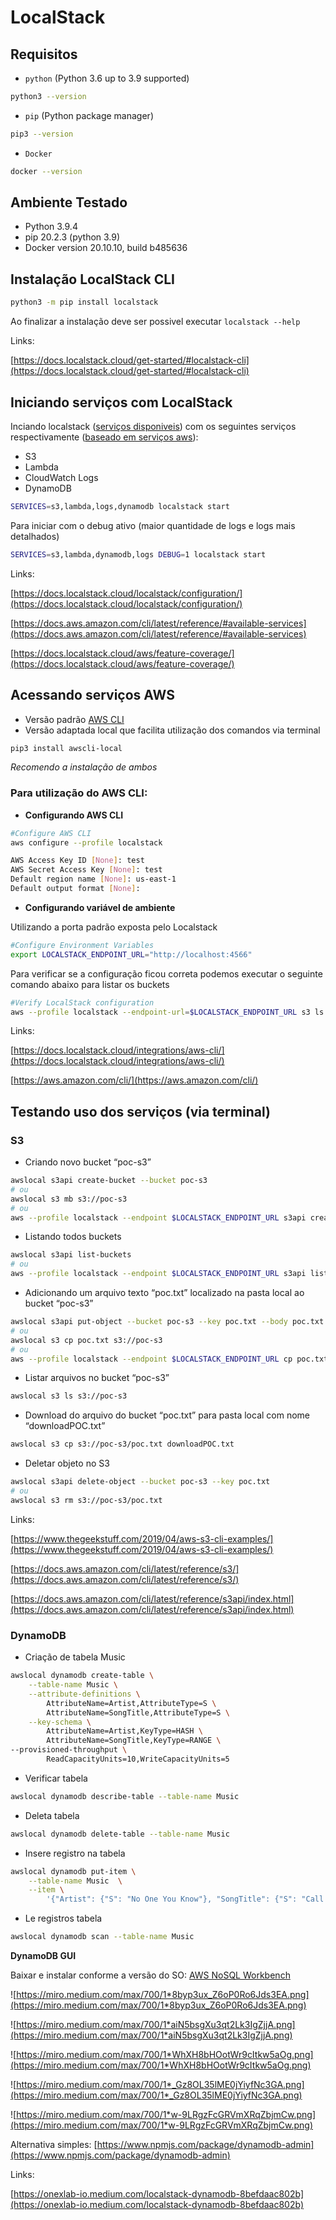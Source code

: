 # LocalStack
## **Requisitos**

- `python` (Python 3.6 up to 3.9 supported)

```bash
python3 --version
```

- `pip` (Python package manager)

```bash
pip3 --version
```

- `Docker`

```bash
docker --version
```

## Ambiente Testado

- Python 3.9.4
- pip 20.2.3 (python 3.9)
- Docker version 20.10.10, build b485636

## Instalação LocalStack CLI

```bash
python3 -m pip install localstack
```

Ao finalizar a instalação deve ser possivel executar `localstack --help`

Links:

[https://docs.localstack.cloud/get-started/#localstack-cli](https://docs.localstack.cloud/get-started/#localstack-cli)

## Iniciando serviços com LocalStack

Inciando localstack ([serviços disponiveis](https://docs.localstack.cloud/aws/feature-coverage/)) com os seguintes serviços respectivamente ([baseado em serviços aws](https://docs.aws.amazon.com/cli/latest/reference/#available-services)):

- S3
- Lambda
- CloudWatch Logs
- DynamoDB

```bash
SERVICES=s3,lambda,logs,dynamodb localstack start
```

Para iniciar com o debug ativo (maior quantidade de logs e logs mais detalhados)

```bash
SERVICES=s3,lambda,dynamodb,logs DEBUG=1 localstack start
```

Links:

[https://docs.localstack.cloud/localstack/configuration/](https://docs.localstack.cloud/localstack/configuration/)

[https://docs.aws.amazon.com/cli/latest/reference/#available-services](https://docs.aws.amazon.com/cli/latest/reference/#available-services)

[https://docs.localstack.cloud/aws/feature-coverage/](https://docs.localstack.cloud/aws/feature-coverage/)

## Acessando serviços AWS

- Versão padrão [AWS CLI](https://aws.amazon.com/cli/)
- Versão adaptada local que facilita utilização dos comandos via terminal

```bash
pip3 install awscli-local
```

*Recomendo a instalação de ambos*

### Para utilização do AWS CLI:

- **Configurando AWS CLI**

```bash
#Configure AWS CLI
aws configure --profile localstack

AWS Access Key ID [None]: test
AWS Secret Access Key [None]: test
Default region name [None]: us-east-1
Default output format [None]:
```

- **Configurando variável de ambiente**

Utilizando a porta padrão exposta pelo Localstack

```bash
#Configure Environment Variables
export LOCALSTACK_ENDPOINT_URL="http://localhost:4566"
```

Para verificar se a configuração ficou correta podemos executar o seguinte comando abaixo para listar os buckets

```bash
#Verify LocalStack configuration
aws --profile localstack --endpoint-url=$LOCALSTACK_ENDPOINT_URL s3 ls
```

Links:

[https://docs.localstack.cloud/integrations/aws-cli/](https://docs.localstack.cloud/integrations/aws-cli/)

[https://aws.amazon.com/cli/](https://aws.amazon.com/cli/)

## Testando uso dos serviços (via terminal)

### S3

- Criando novo bucket “poc-s3”

```bash
awslocal s3api create-bucket --bucket poc-s3
# ou
awslocal s3 mb s3://poc-s3
# ou
aws --profile localstack --endpoint $LOCALSTACK_ENDPOINT_URL s3api create-bucket --bucket poc-s3
```

- Listando todos buckets

```bash
awslocal s3api list-buckets
# ou
aws --profile localstack --endpoint $LOCALSTACK_ENDPOINT_URL s3api list-buckets
```

- Adicionando um arquivo texto “poc.txt” localizado na pasta local ao bucket “poc-s3”

```bash
awslocal s3api put-object --bucket poc-s3 --key poc.txt --body poc.txt
# ou 
awslocal s3 cp poc.txt s3://poc-s3
# ou 
aws --profile localstack --endpoint $LOCALSTACK_ENDPOINT_URL cp poc.txt s3://poc-s3
```

- Listar arquivos no bucket “poc-s3”

```bash
awslocal s3 ls s3://poc-s3
```

- Download do arquivo do bucket “poc.txt” para pasta local com nome “downloadPOC.txt”

```bash
awslocal s3 cp s3://poc-s3/poc.txt downloadPOC.txt
```

- Deletar objeto no S3

```bash
awslocal s3api delete-object --bucket poc-s3 --key poc.txt
# ou
awslocal s3 rm s3://poc-s3/poc.txt
```

Links:

[https://www.thegeekstuff.com/2019/04/aws-s3-cli-examples/](https://www.thegeekstuff.com/2019/04/aws-s3-cli-examples/)

[https://docs.aws.amazon.com/cli/latest/reference/s3/](https://docs.aws.amazon.com/cli/latest/reference/s3/)

[https://docs.aws.amazon.com/cli/latest/reference/s3api/index.html](https://docs.aws.amazon.com/cli/latest/reference/s3api/index.html)

### DynamoDB

- Criação de tabela Music

```bash
awslocal dynamodb create-table \
    --table-name Music \
    --attribute-definitions \
        AttributeName=Artist,AttributeType=S \
        AttributeName=SongTitle,AttributeType=S \
    --key-schema \
        AttributeName=Artist,KeyType=HASH \
        AttributeName=SongTitle,KeyType=RANGE \
--provisioned-throughput \
        ReadCapacityUnits=10,WriteCapacityUnits=5
```

- Verificar tabela

```bash
awslocal dynamodb describe-table --table-name Music
```

- Deleta tabela

```bash
awslocal dynamodb delete-table --table-name Music
```

- Insere registro na tabela

```bash
awslocal dynamodb put-item \
    --table-name Music  \
    --item \
        '{"Artist": {"S": "No One You Know"}, "SongTitle": {"S": "Call Me Today"}, "AlbumTitle": {"S": "Somewhat Famous"}, "Awards": {"N": "1"}}'
```

- Le registros tabela

```bash
awslocal dynamodb scan --table-name Music
```

**DynamoDB GUI**

Baixar e instalar conforme a versão do SO: [AWS NoSQL Workbench](https://docs.aws.amazon.com/amazondynamodb/latest/developerguide/workbench.settingup.html)

![https://miro.medium.com/max/700/1*8byp3ux_Z6oP0Ro6Jds3EA.png](https://miro.medium.com/max/700/1*8byp3ux_Z6oP0Ro6Jds3EA.png)

![https://miro.medium.com/max/700/1*aiN5bsgXu3qt2Lk3IgZjjA.png](https://miro.medium.com/max/700/1*aiN5bsgXu3qt2Lk3IgZjjA.png)

![https://miro.medium.com/max/700/1*WhXH8bHOotWr9cItkw5aOg.png](https://miro.medium.com/max/700/1*WhXH8bHOotWr9cItkw5aOg.png)

![https://miro.medium.com/max/700/1*_Gz8OL35lME0jYiyfNc3GA.png](https://miro.medium.com/max/700/1*_Gz8OL35lME0jYiyfNc3GA.png)

![https://miro.medium.com/max/700/1*w-9LRgzFcGRVmXRqZbjmCw.png](https://miro.medium.com/max/700/1*w-9LRgzFcGRVmXRqZbjmCw.png)

Alternativa simples: [https://www.npmjs.com/package/dynamodb-admin](https://www.npmjs.com/package/dynamodb-admin)

Links:

[https://onexlab-io.medium.com/localstack-dynamodb-8befdaac802b](https://onexlab-io.medium.com/localstack-dynamodb-8befdaac802b)
